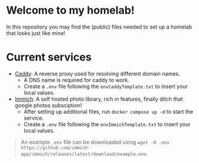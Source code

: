 # Welcome to my homelab!
In this repository you may find the (public) files needed to set up a homelab that looks just like mine!
# Current services
- [Caddy](https://caddyserver.com/): A reverse proxy used for resolving different domain names.
    - A DNS name is required for caddy to work.
    - Create a `.env` file following the `envCaddyTemplate.txt` to insert your local values.
- [Immich](https://immich.app/): A self hosted photo library, rich in features, finally ditch that google photos subsciption!
    - After setting up additional files, run `docker compose up -d` to start the service.
    - Create a `.env` file following the `envImmichTemplate.txt` to insert your local values.
> An example `.env` file can be downloaded using `wget -O .env https://github.com/immich-app/immich/releases/latest/download/example.env`.
